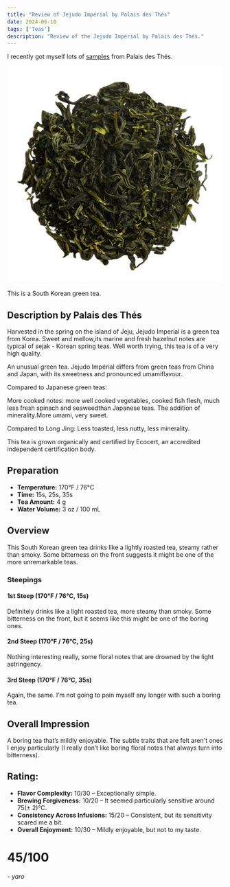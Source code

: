 ```yaml
---
title: "Review of Jejudo Impérial by Palais des Thés"
date: 2024-06-10
tags: ['Teas']
description: "Review of the Jejudo Impérial by Palais des Thés."
---
```


I recently got myself lots of [samples](https://skoomaden.me/posts/new-palais-des-thes-samples-/) from Palais des Thés.

![](<file (12).png>)

This is a South Korean green tea.

## Description by Palais des Thés
Harvested in the spring on the island of Jeju, Jejudo Imperial is a green tea from Korea. Sweet and mellow,its marine and fresh hazelnut notes are typical of sejak - Korean spring teas. Well worth trying, this tea is of a very high quality.

An unusual green tea. Jejudo Impérial differs from green teas from China and Japan, with its sweetness and pronounced umamiflavour.

Compared to Japanese green teas:

More cooked notes: more well cooked vegetables, cooked fish flesh, much less fresh spinach and seaweedthan Japanese teas. The addition of minerality.More umami, very sweet.

Compared to Long Jing: Less toasted, less nutty, less minerality.

This tea is grown organically and certified by Ecocert, an accredited independent certification body.

## Preparation

- **Temperature:** 170°F / 76°C
- **Time:** 15s, 25s, 35s
- **Tea Amount:** 4 g
- **Water Volume:** 3 oz / 100 mL

## Overview

This South Korean green tea drinks like a lightly roasted tea, steamy rather than smoky. Some bitterness on the front suggests it might be one of the more unremarkable teas.

### Steepings

#### 1st Steep (170°F / 76°C, 15s)

Definitely drinks like a light roasted tea, more steamy than smoky. Some bitterness on the front, but it seems like this might be one of the boring ones.

#### 2nd Steep (170°F / 76°C, 25s)

Nothing interesting really, some floral notes that are drowned by the light astringency.

#### 3rd Steep (170°F / 76°C, 35s)

Again, the same. I’m not going to pain myself any longer with such a boring tea.

## Overall Impression

A boring tea that’s mildly enjoyable. The subtle traits that are felt aren't ones I enjoy particularly (I really don’t like boring floral notes that always turn into bitterness).

## Rating:

- **Flavor Complexity:** 10/30 – Exceptionally simple.
- **Brewing Forgiveness:** 10/20 – It seemed particularly sensitive around 75(± 2)°C.
- **Consistency Across Infusions:** 15/20 – Consistent, but its sensitivity scared me a bit.
- **Overall Enjoyment:** 10/30 – Mildly enjoyable, but not to my taste.

# 45/100

*- yaro*
